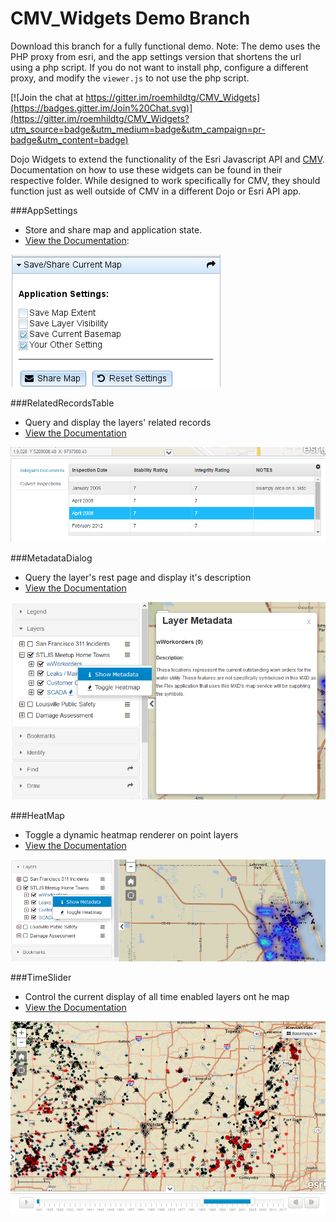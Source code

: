CMV_Widgets Demo Branch
===========

Download this branch for a fully functional demo. Note: The demo uses the PHP proxy from esri, and the app settings version that shortens the url using a php script.
If you do not want to install php, configure a different proxy, and modify the `viewer.js` to not use the php script.

[![Join the chat at https://gitter.im/roemhildtg/CMV_Widgets](https://badges.gitter.im/Join%20Chat.svg)](https://gitter.im/roemhildtg/CMV_Widgets?utm_source=badge&utm_medium=badge&utm_campaign=pr-badge&utm_content=badge)

Dojo Widgets to extend the functionality of the Esri Javascript API and [CMV](https://github.com/cmv/cmv-app). Documentation on how to use these widgets can be found in their respective folder. While designed to work specifically for CMV, they should function just as well outside of CMV in a different Dojo or Esri API app.

###AppSettings

* Store and share map and application state.
* [View the Documentation](widgets/AppSettings/):

![URL Field](widgets/AppSettings/appSettings.png)

###RelatedRecordsTable

* Query and display the layers' related records
* [View the Documentation](widgets/RelationshipTable/)

![URL Field](widgets/RelationshipTable/relatedRecords.png)

###MetadataDialog

* Query the layer's rest page and display it's description
* [View the Documentation](widgets/MetadataDialog/)

![URL Field](widgets/MetadataDialog/metadatadialog.png)

###HeatMap

* Toggle a dynamic heatmap renderer on point layers
* [View the Documentation](widgets/HeatMap/)

![URL Field](widgets/HeatMap/heatmap.png)

###TimeSlider

* Control the current display of all time enabled layers ont he map
* [View the Documentation](widgets/TimeSlider)

![URL Field](widgets/TimeSlider/timeSlider.png)
